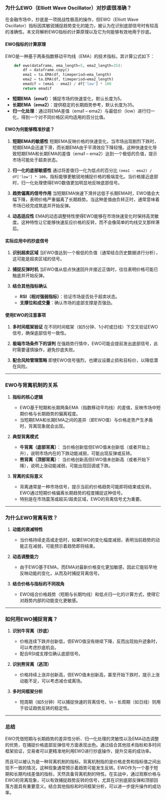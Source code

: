 ### 为什么EWO（Elliott Wave Oscillator）对抄底很准确？

在金融市场中，抄底是一项挑战性极高的操作，但EWO（Elliott Wave Oscillator）指标因其敏锐捕捉趋势变化的能力，被认为在识别底部信号时有较高的准确性。本文将解析EWO指标的计算原理以及它为何能够有效地用于抄底。

#### **EWO指标的计算原理**
EWO是一种基于两条指数移动平均线（EMA）的技术指标。其计算公式如下：

```python
    def ewo(dataframe, ema_length=5, ema2_length=35):
        df = dataframe.copy()
        ema1 = ta.EMA(df, timeperiod=ema_length)
        ema2 = ta.EMA(df, timeperiod=ema2_length)
        emadif = (ema1 - ema2) / df['low'] * 100
        return emadif
```

- **短期EMA（ema1）**：捕捉市场的快速变化，默认长度为5。
- **长期EMA（ema2）**：提供稳定的长期趋势参考，默认长度为35。
- **归一化处理**：通过将EMA差值（ema1 – ema2）与最低价（low）进行归一化，得到一个对不同价格区间均适用的百分比值。

#### **EWO为何能够精准抄底？**

1. **短期EMA的敏感性**
   短期EMA反映价格的快速变化，当市场出现剧烈下跌时，短期EMA会迅速下滑，而长期EMA由于平滑效应下降较慢。这种快速变化导致短期EMA和长期EMA的差值（ema1 – ema2）达到一个极低的负值，提示市场可能处于超卖状态。

2. **归一化的底部敏感性**
   通过将差值归一化为低点的百分比 `(ema1 - ema2) / df['low'] * 100`，指标能够更敏锐地捕捉价格的极端变化。当价格接近底部时，归一化处理使得EWO数值更加明显地反映底部信号。

3. **趋势偏离的信号作用**
   当短期EMA快速下滑并远低于长期EMA时，EWO值会大幅下降，表明价格严重偏离了长期趋势。当这种差值由负转正时，通常意味着市场已经完成筑底并开始反弹。

4. **动态适应性**
   EMA的动态调整特性使得EWO能够在市场快速变化时保持高灵敏度。这种特性让它能够快速反应价格的反转，而不会像简单的均线交叉那样滞后。

#### **实际应用中的抄底信号**

1. **识别超卖区域**
   当EWO值达到一个极低的负值（通常结合历史数据进行分析），这可能是超卖区域的信号。

2. **捕捉反弹时机**
   当EWO值从低点快速回升并接近正值时，往往表明价格可能已触底并开始反弹。

3. **结合其他指标确认**
   - **RSI（相对强弱指标）**：验证市场是否处于超卖状态。
   - **支撑位和成交量**：确认市场的底部支撑是否强劲。

#### **使用EWO的注意事项**

1. **多时间框架验证**
   在不同时间框架（如5分钟、1小时或日线）下交叉验证EWO信号，确保底部信号一致性。

2. **极端市场条件下的误判**
   在强趋势行情中，EWO可能会提前发出底部信号，此时需要谨慎操作，避免抄底失败。

3. **配合风险管理策略**
   即使EWO信号强烈，也建议设置止损和目标价，以降低潜在风险。

---

### **EWO与背离机制的关系**
1. **指标的核心逻辑**
   - EWO基于短期和长期两条EMA（指数移动平均线）的差值，反映市场中短期价格与长期趋势的偏离程度。
   - 当短期EMA和长期EMA之间的差异（即EWO值）与价格走势产生矛盾时，背离现象就会出现。

2. **典型背离模式**
   - **牛背离（底部背离）**：
     当价格创新低但EWO值未创新低（或者开始上升），说明市场内在的下跌动能减弱，可能出现反弹或反转。
   - **熊背离（顶部背离）**：
     当价格创新高但EWO值未创新高（或者开始下降），说明上涨动能减弱，可能出现回调或下跌。

3. **背离的实际意义**
   - 背离通常是一种市场信号，提示当前的价格趋势可能即将结束或反转。EWO通过短期价格偏离长期趋势的程度捕捉这种信号。
   - 特别是在市场震荡或超买/超卖区域，EWO的背离信号尤为重要。

---

### **为什么EWO背离有效？**
1. **动能的衰减特性**
   - 当价格持续走高或走低时，如果EWO的变化幅度减弱，表明当前趋势的动能正在减弱，可能预示着趋势即将结束。

2. **动态调整能力**
   - 由于EWO基于EMA，而EMA对最新价格变化更加敏感，因此它能较早地反映动能的变化，从而及时捕捉背离信号。

3. **结合价格与指标的不同视角**
   - EWO结合价格趋势（短期与长期均线）和低点归一化的计算方式，使得它对趋势内部的动能变化更敏感。

---

### **如何用EWO捕捉背离？**
1. **识别牛背离（抄底）**
   - 价格连续下跌并创新低，但EWO值没有继续下降，反而出现抬升迹象时，可以考虑抄底机会。
   - 配合RSI或支撑位确认底部信号。

2. **识别熊背离（逃顶）**
   - 价格持续上涨并创新高，但EWO值未创新高，甚至开始下跌时，提示上涨动能不足，可以考虑减仓或离场。

3. **多时间框架分析**
   - 短周期（如5分钟）可以捕捉快速的背离信号。\n   - 长周期（如日线）则用于验证趋势反转的稳定性。

---

### **总结**

EWO凭借短期与长期趋势的差异性分析、归一化处理的灵敏性以及EMA动态调整的优势，在捕捉价格底部反弹信号方面表现出色。通过结合其他技术指标和多时间框架验证，交易者可以更精准地利用EWO进行抄底操作，提升交易的成功率。

而且可以被认为是一种背离机制的指标。背离机制指的是价格走势和指标值之间出现不一致的情况，这种现象通常预示着趋势可能发生反转。EWO作为一个基于短期和长期均线差值的指标，天然具备背离机制的特性。在实战中，通过观察价格与EWO的背离现象，可以有效捕捉趋势反转的信号，尤其在识别底部反弹和顶部回落方面具有重要意义。结合其他指标和时间框架分析，可以进一步提升操作的成功率。